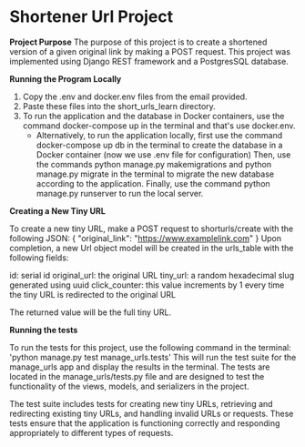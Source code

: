 # **Shortener Url Project**

**Project Purpose**
The purpose of this project is to create a shortened version of a given original link by making a POST request. This project was implemented using Django REST framework and a PostgresSQL database.

**Running the Program Locally**

1. Copy the .env and docker.env files from the email provided.
2. Paste these files into the short_urls_learn directory.
3. To run the application and the database in Docker containers, use the command docker-compose up in the terminal and that's use docker.env.
   - Alternatively, to run the application locally, first use the command docker-compose up db in the terminal to create the database in a Docker container 
    (now we use .env file for configuration) 
     Then, use the commands python manage.py makemigrations and python manage.py migrate in the terminal to migrate the new database according to the application. 
     Finally, use the command python manage.py runserver to run the local server.
   
**Creating a New Tiny URL**

   To create a new tiny URL, make a POST request to shorturls/create with the following JSON:
   {
    "original_link": "https://www.examplelink.com"
   }
Upon completion, a new Url object model will be created in the urls_table with the following fields:

id: serial id
original_url: the original URL
tiny_url: a random hexadecimal slug generated using uuid
click_counter: this value increments by 1 every time the tiny URL is redirected to the original URL

The returned value will be the full tiny URL.


**Running the tests**

To run the tests for this project, use the following command in the terminal:
	'python manage.py test manage_urls.tests'
This will run the test suite for the manage_urls app and display the results in the terminal.
The tests are located in the manage_urls/tests.py file and are designed to test the functionality of the views, models, and serializers in the project.

The test suite includes tests for creating new tiny URLs, retrieving and redirecting existing tiny URLs, and handling invalid URLs or requests.
These tests ensure that the application is functioning correctly and responding appropriately to different types of requests.